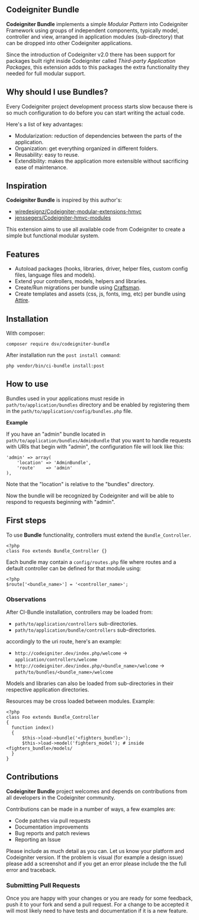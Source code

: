 Codeigniter Bundle
-------------------------

**Codeigniter Bundle** implements a simple *Modular Pattern* into Codeigniter Framework using groups of independent components, typically model, controller and view, arranged in application modules (sub-directory) that can be dropped into other Codeigniter applications.

Since the introduction of Codeigniter v2.0 there has been support for packages built right inside Codeigniter called *Third-party Application Packages*, this extension adds to this packages the extra functionality they needed for full modular support.

## Why should I use Bundles?

Every Codeigniter project development process starts slow because there is so much configuration to do before you can start writing the actual code. 

Here's a list of key advantages:

* Modularization: reduction of dependencies between the parts of the application.
* Organization: get everything organized in different folders.
* Reusability: easy to reuse.
* Extendibility: makes the application more extensible without sacrificing ease of maintenance.

## Inspiration

**Codeigniter Bundle** is inspired by this author's:

* [wiredesignz/Codeigniter-modular-extensions-hmvc](https://bitbucket.org/wiredesignz/Codeigniter-modular-extensions-hmvc)
* [jenssegers/Codeigniter-hmvc-modules](https://github.com/jenssegers/Codeigniter-hmvc-modules)

This extension aims to use all available code from Codeigniter to create a simple but functional modular system.

## Features

* Autoload packages (hooks, libraries, driver, helper files, custom config files, language files and models).
* Extend your controllers, models, helpers and libraries.
* Create/Run migrations per bundle using [Craftsman](https://github.com/davidsosavaldes/Craftsman).
* Create templates and assets (css, js, fonts, img, etc) per bundle using [Attire](https://github.com/davidsosavaldes/Attire).

## Installation 

With composer:

    composer require dsv/codeigniter-bundle

After installation run the `post install command`:

    php vendor/bin/ci-bundle install:post

## How to use

Bundles used in your applications must reside in `path/to/application/bundles` directory and be enabled by registering them in the `path/to/application/config/bundles.php` file.

**Example**

If you have an "admin" bundle located in `path/to/application/bundles/AdminBundle` that you want to handle requests with URIs that begin with "admin", the configuration file will look like this:

    'admin' => array(
    	'location' => 'AdminBundle',
    	'route'    => 'admin'
    ),

Note that the "location" is relative to the "bundles" directory.

Now the bundle will be recognized by Codeigniter and will be able to respond to requests beginning with "admin".

## First steps

To use **Bundle** functionality, controllers must extend the `Bundle_Controller`.

    <?php
    class Foo extends Bundle_Controller {}

<!-- All controllers can have an `$autoload` attribute, which holds an array of items loaded in the constructor. This can be used together with `module/config/autoload.php`, however using the $autoload attribute only works for that specific controller. -->

Each bundle may contain a `config/routes.php` file where routes and a default controller can be defined for that module using:

    <?php
    $route['<bundle_name>'] = '<controller_name>';

### Observations

After CI-Bundle installation, controllers may be loaded from: 

* `path/to/application/controllers` sub-directories.
* `path/to/application/bundle/controllers` sub-directories.

accordingly to the uri route, here's an example:

* `http://codeigniter.dev/index.php/welcome` -> `application/controllers/welcome`
* `http://codeigniter.dev/index.php/<bundle_name>/welcome` -> `path/to/bundles/<bundle_name>/welcome`

Models and libraries can also be loaded from sub-directories in their respective application directories.

Resources may be cross loaded between modules. Example:

    <?php
    class Foo extends Bundle_Controller 
    {
      function index()
      {
          $this->load->bundle('<fighters_bundle>');
          $this->load->model('fighters_model'); # inside <fighters_bundle>/models/
      }
    }

## Contributions

**Codeigniter Bundle** project welcomes and depends on contributions from all developers in the Codeigniter community.

Contributions can be made in a number of ways, a few examples are:

* Code patches via pull requests
* Documentation improvements
* Bug reports and patch reviews
* Reporting an Issue

Please include as much detail as you can. Let us know your platform and Codeigniter version. If the problem is visual (for example a design issue) please add a screenshot and if you get an error please include the the full error and traceback.

### Submitting Pull Requests

Once you are happy with your changes or you are ready for some feedback, push it to your fork and send a pull request. For a change to be accepted it will most likely need to have tests and documentation if it is a new feature.
